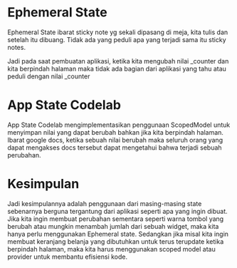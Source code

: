 # Ephemeral State
Ephemeral State ibarat sticky note yg sekali dipasang di meja, kita tulis dan setelah itu dibuang. Tidak ada yang peduli apa yang terjadi sama itu sticky notes.

Jadi pada saat pembuatan aplikasi, ketika kita mengubah nilai _counter dan kita berpindah halaman maka tidak ada bagian dari aplikasi yang tahu atau peduli dengan nilai _counter

# App State Codelab
App State Codelab mengimplementasikan penggunaan ScopedModel untuk menyimpan nilai yang dapat berubah bahkan jika kita berpindah halaman. Ibarat google docs, ketika sebuah nilai berubah maka seluruh orang yang dapat mengakses docs tersebut dapat mengetahui bahwa terjadi sebuah perubahan.

# Kesimpulan
Jadi kesimpulannya adalah penggunaan dari masing-masing state sebenarnya berguna tergantung dari aplikasi seperti apa yang ingin dibuat. Jika kita ingin membuat perubahan sementara seperti warna tombol yang berubah atau mungkin menambah jumlah dari sebuah widget, maka kita hanya perlu menggunakan Ephemeral state. Sedangkan jika misal kita ingin membuat keranjang belanja yang dibutuhkan untuk terus terupdate ketika berpindah halaman, maka kita harus menggunakan scoped model atau provider untuk membantu efisiensi kode.